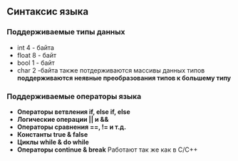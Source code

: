 ## Синтаксис языка 
### Поддерживаемые типы данных
* int 4 - байта
* float 8 - байт
* bool 1 - байт
* char 2 -байта
также потдерживаются массивы данных типов
**поддерживаются неявные преобразования типов к большему типу**

### Поддерживаемые операторы языка

* **Операторы ветвления if, else if, else**
* **Логические операции || и &&** 
* **Операторы сравнения ==, != и т.д.**
* **Константы true & false** 
* **Циклы while & do while**
* **Операторы continue & break**
Работают так же как в C/C++  

